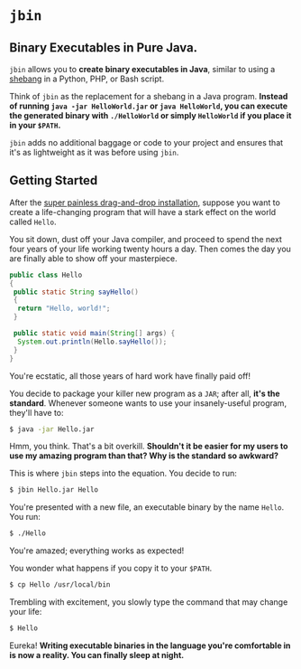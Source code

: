 `jbin`
======

## Binary Executables in Pure Java.

`jbin` allows you to **create binary executables in Java**, similar to using a [shebang](http://en.wikipedia.org/wiki/Shebang_%28Unix%29) in a Python, PHP, or Bash script.

Think of `jbin` as the replacement for a shebang in a Java program. **Instead of running `java -jar HelloWorld.jar` or `java HelloWorld`, you can execute the generated binary with `./HelloWorld` or simply `HelloWorld` if you place it in your `$PATH`.**

`jbin` adds no additional baggage or code to your project and ensures that it's as lightweight as it was before using `jbin`.

## Getting Started
After the [super painless drag-and-drop installation](#installation), suppose you want to create a life-changing program that will have a stark effect on the world called `Hello`.

You sit down, dust off your Java compiler, and proceed to spend the next four years of your life working twenty hours a day. Then comes the day you are finally able to show off your masterpiece.

```java
public class Hello
{
 public static String sayHello()
 {
  return "Hello, world!";
 }

 public static void main(String[] args) {
  System.out.println(Hello.sayHello());
 }
}
```

You're ecstatic, all those years of hard work have finally paid off!

You decide to package your killer new program as a `JAR`; after all, **it's the standard**. Whenever someone wants to use your insanely-useful program, they'll have to:

```sh
$ java -jar Hello.jar
```

Hmm, you think. That's a bit overkill. **Shouldn't it be easier for my users to use my amazing program than that? Why is the standard so awkward?**

This is where `jbin` steps into the equation. You decide to run:

```sh
$ jbin Hello.jar Hello
```

You're presented with a new file, an executable binary by the name `Hello`. You run:

```sh
$ ./Hello
```

You're amazed; everything works as expected!

You wonder what happens if you copy it to your `$PATH`.

```sh
$ cp Hello /usr/local/bin
```

Trembling with excitement, you slowly type the command that may change your life:

```sh
$ Hello
```

Eureka! **Writing executable binaries in the language you're comfortable in is now a reality. You can finally sleep at night.**
